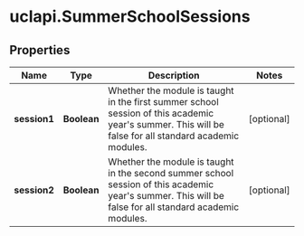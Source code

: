 # uclapi.SummerSchoolSessions

## Properties

Name | Type | Description | Notes
------------ | ------------- | ------------- | -------------
**session1** | **Boolean** | Whether the module is taught in the first summer school session of this academic year&#39;s summer. This will be false for all standard academic modules. | [optional] 
**session2** | **Boolean** | Whether the module is taught in the second summer school session of this academic year&#39;s summer. This will be false for all standard academic modules. | [optional] 


